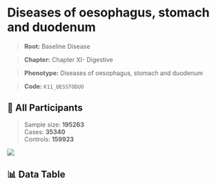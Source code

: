 # Diseases of oesophagus, stomach and duodenum

> **Root:** Baseline Disease  

> **Chapter:** Chapter XI- Digestive  

> **Phenotype:** Diseases of oesophagus, stomach and duodenum  

> **Code:** `K11_OESSTODUO`

## 🧪 All Participants  
> Sample size: **195263**  
> Cases: **35340**  
> Controls: **159923**
<img src="/Sensitive/Figures/ALL/Incidence/K11_OESSTODUO.png"/>

## 📊 Data Table
<CsvTableMRF src="/Sensitive/Data/ALL/Incidence/COX_K11_OESSTODUO.csv"/>

